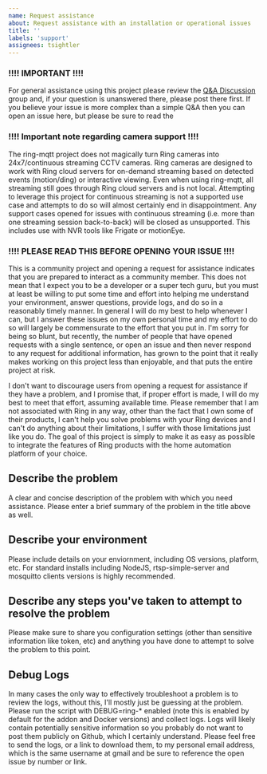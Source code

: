 ```yaml
---
name: Request assistance
about: Request assistance with an installation or operational issues
title: ''
labels: 'support'
assignees: tsightler
---
```

### !!!! IMPORTANT !!!! ###
For general assistance using this project please review the [Q&A Discussion](https://github.com/tsightler/ring-mqtt/discussions/categories/q-a) group and, if your question is unanswered there, please post there first.  If you believe your issue is more complex than a simple Q&A then you can open an issue here, but please be sure to read the

### !!!! Important note regarding camera support !!!! ###
The ring-mqtt project does not magically turn Ring cameras into 24x7/continuous streaming CCTV cameras. Ring cameras are designed to work with Ring cloud servers for on-demand streaming based on detected events (motion/ding) or interactive viewing. Even when using ring-mqtt, all streaming still goes through Ring cloud servers and is not local. Attempting to leverage this project for continuous streaming is not a supported use case and attempts to do so will almost certainly end in disappointment. Any support cases opened for issues with continuous streaming (i.e. more than one streaming session back-to-back) will be closed as unsupported. This includes use with NVR tools like Frigate or motionEye.

### !!!! PLEASE READ THIS BEFORE OPENING YOUR ISSUE !!!! ###
This is a community project and opening a request for assistance indicates that you are prepared to interact as a community member. This does not mean that I expect you to be a developer or a super tech guru, but you must at least be willing to put some time and effort into helping me understand your environment, answer questions, provide logs, and do so in a reasonably timely manner. In general I will do my best to help whenever I can, but I answer these issues on my own personal time and my effort to do so will largely be commensurate to the effort that you put in. I'm sorry for being so blunt, but recently, the number of people that have opened requests with a single sentence, or open an issue and then never respond to any request for additional information, has grown to the point that it really makes working on this project less than enjoyable, and that puts the entire project at risk.

I don't want to discourage users from opening a request for assistance if they have a problem, and I promise that, if proper effort is made, I will do my best to meet that effort, assuming available time. Please remember that I am not associated with Ring in any way, other than the fact that I own some of their products, I can't help you solve problems with your Ring devices and I can't do anything about their limitations, I suffer with those limitations just like you do. The goal of this project is simply to make it as easy as possible to integrate the features of Ring products with the home automation platform of your choice.

## Describe the problem
A clear and concise description of the problem with which you need assistance. Please enter a brief summary of the problem in the title above as well.

## Describe your environment
Please include details on your enviornment, including OS versions, platform, etc. For standard installs including NodeJS, rtsp-simple-server and mosquitto clients versions is highly recommended.

## Describe any steps you've taken to attempt to resolve the problem
Please make sure to share you configuration settings (other than sensitive information like token, etc) and anything you have done to attempt to solve the problem to this point.

## Debug Logs
In many cases the only way to effectively troubleshoot a problem is to review the logs, without this, I'll mostly just be guessing at the problem. Please run the script with DEBUG=ring-* enabled (note this is enabled by default for the addon and Docker versions) and collect logs. Logs will likely contain potentially sensitive information so you probably do not want to post them publicly on Github, which I certainly understand. Please feel free to send the logs, or a link to download them, to my personal email address, which is the same username at gmail and be sure to reference the open issue by number or link.
